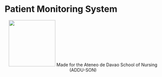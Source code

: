 # Patient Monitoring System

<p align="center"> <img src="https://user-images.githubusercontent.com/103469969/209050078-d8483086-c632-48ec-a8b6-ccaf9ef361bb.png" style="width: 150px; height: 150px"> 
Made for the Ateneo de Davao School of Nursing (ADDU-SON) </p>

